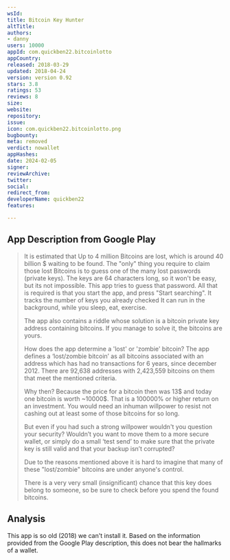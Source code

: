 ```yaml
---
wsId: 
title: Bitcoin Key Hunter
altTitle: 
authors:
- danny
users: 10000
appId: com.quickben22.bitcoinlotto
appCountry: 
released: 2018-03-29
updated: 2018-04-24
version: version 0.92
stars: 3.8
ratings: 53
reviews: 8
size: 
website: 
repository: 
issue: 
icon: com.quickben22.bitcoinlotto.png
bugbounty: 
meta: removed
verdict: nowallet
appHashes: 
date: 2024-02-05
signer: 
reviewArchive: 
twitter: 
social: 
redirect_from: 
developerName: quickben22
features: 

---
```


## App Description from Google Play 

> It is estimated that Up to 4 million Bitcoins are lost, which is around 40 billion $ waiting to be found. The "only" thing you require to claim those lost Bitcoins is to guess one of the many lost passwords (private keys). The keys are 64 characters long, so it won't be easy, but its not impossible. This app tries to guess that password. All that is required is that you start the app, and press "Start searching". It tracks the number of keys you already checked It can run in the background, while you sleep, eat, exercise.
>
> The app also contains a riddle whose solution is a bitcoin private key address containing bitcoins. If you manage to solve it, the bitcoins are yours.
> 
> How does the app determine a 'lost' or 'zombie' bitcoin? The app defines a ‘lost/zombie bitcoin’ as all bitcoins associated with an address which has had no transactions for 6 years, since december 2012. There are 92,638 addresses with 2,423,559 bitcoins on them that meet the mentioned criteria.
>
> Why then? Because the price for a bitcoin then was 13$ and today one bitcoin is worth ~10000$. That is a 100000% or higher return on an investment. You would need an inhuman willpower to resist not cashing out at least some of those bitcoins for so long.
>
> But even if you had such a strong willpower wouldn't you question your security? Wouldn’t you want to move them to a more secure wallet, or simply do a small ‘test send’ to make sure that the private key is still valid and that your backup isn’t corrupted?
>
> Due to the reasons mentioned above it is hard to imagine that many of these "lost/zombie" bitcoins are under anyone's control.
>
> There is a very very small (insignificant) chance that this key does belong to someone, so be sure to check before you spend the found bitcoins.

## Analysis 

This app is so old (2018) we can't install it. Based on the information provided from the Google Play description, this does not bear the hallmarks of a wallet.